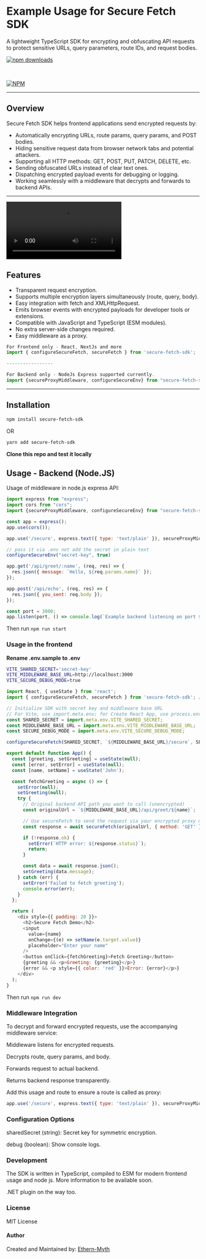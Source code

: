 # Example Usage for Secure Fetch SDK

A lightweight TypeScript SDK for encrypting and obfuscating API requests to protect sensitive URLs, query parameters, route IDs, and request bodies.

[![npm downloads](https://img.shields.io/npm/dm/secure-fetch-sdk)](https://www.npmjs.com/package/secure-fetch-sdk)

<br/>

[![NPM](https://nodei.co/npm/secure-fetch-sdk.png)](https://nodei.co/npm/secure-fetch-sdk/)

---

## Overview

Secure Fetch SDK helps frontend applications send encrypted requests by:

- Automatically encrypting URLs, route params, query params, and POST bodies.
- Hiding sensitive request data from browser network tabs and potential attackers.
- Supporting all HTTP methods: GET, POST, PUT, PATCH, DELETE, etc.
- Sending obfuscated URLs instead of clear text ones.
- Dispatching encrypted payload events for debugging or logging.
- Working seamlessly with a middleware that decrypts and forwards to backend APIs.

---

<video src="media/secure-fetch-video.mp4" controls></video>

## Features

- Transparent request encryption.
- Supports multiple encryption layers simultaneously (route, query, body).
- Easy integration with fetch and XMLHttpRequest.
- Emits browser events with encrypted payloads for developer tools or extensions.
- Compatible with JavaScript and TypeScript (ESM modules).
- No extra server-side changes required.
- Easy middleware as a proxy.

```javascript
For Frontend only - React, NextJs and more
import { configureSecureFetch, secureFetch } from 'secure-fetch-sdk';

-----------------

For Backend only - NodeJs Express supported currently.
import {secureProxyMiddleware, configureSecureEnv} from "secure-fetch-sdk";

```

---

## Installation

```bash
npm install secure-fetch-sdk
```

OR

```bash
yarn add secure-fetch-sdk
```

**Clone this repo and test it locally**

## Usage - Backend (Node.JS)

Usage of middleware in node.js express API:

```javascript
import express from "express";
import cors from "cors";
import {secureProxyMiddleware, configureSecureEnv} from "secure-fetch-sdk";

const app = express();
app.use(cors());

app.use('/secure', express.text({ type: 'text/plain' }), secureProxyMiddleware);

// pass it via .env not add the secret in plain text
configureSecureEnv("secret-key", true) 

app.get('/api/greet/:name', (req, res) => {
  res.json({ message: `Hello, ${req.params.name}` });
});

app.post('/api/echo', (req, res) => {
  res.json({ you_sent: req.body });
});

const port = 3000;
app.listen(port, () => console.log(`Example backend listening on port ${port}`));

```

Then run `npm run start`

### Usage in the frontend

**Rename .env.sample to .env**

```bash
VITE_SHARED_SECRET='secret-key'
VITE_MIDDLEWARE_BASE_URL=http://localhost:3000
VITE_SECURE_DEBUG_MODE=true
```

```javascript
import React, { useState } from 'react';
import { configureSecureFetch, secureFetch } from 'secure-fetch-sdk'; // Adjust path accordingly

// Initialize SDK with secret key and middleware base URL
// For Vite, use import.meta.env; for Create React App, use process.env.REACT_APP_*
const SHARED_SECRET = import.meta.env.VITE_SHARED_SECRET;
const MIDDLEWARE_BASE_URL = import.meta.env.VITE_MIDDLEWARE_BASE_URL;
const SECURE_DEBUG_MODE = import.meta.env.VITE_SECURE_DEBUG_MODE;

configureSecureFetch(SHARED_SECRET, `${MIDDLEWARE_BASE_URL}/secure`, SECURE_DEBUG_MODE);

export default function App() {
  const [greeting, setGreeting] = useState(null);
  const [error, setError] = useState(null);
  const [name, setName] = useState('John');

  const fetchGreeting = async () => {
    setError(null);
    setGreeting(null);
    try {
      // Original backend API path you want to call (unencrypted)
      const originalUrl = `${MIDDLEWARE_BASE_URL}/api/greet/${name}`;

      // Use secureFetch to send the request via your encrypted proxy middleware
      const response = await secureFetch(originalUrl, { method: 'GET' });

      if (!response.ok) {
        setError(`HTTP error: ${response.status}`);
        return;
      }

      const data = await response.json();
      setGreeting(data.message);
    } catch (err) {
      setError('Failed to fetch greeting');
      console.error(err);
    }
  };

  return (
    <div style={{ padding: 20 }}>
      <h2>Secure Fetch Demo</h2>
      <input
        value={name}
        onChange={(e) => setName(e.target.value)}
        placeholder="Enter your name"
      />
      <button onClick={fetchGreeting}>Fetch Greeting</button>
      {greeting && <p>Greeting: {greeting}</p>}
      {error && <p style={{ color: 'red' }}>Error: {error}</p>}
    </div>
  );
}

```

Then run `npm run dev `

### Middleware Integration

To decrypt and forward encrypted requests, use the accompanying middleware service:

Middleware listens for encrypted requests.

Decrypts route, query params, and body.

Forwards request to actual backend.

Returns backend response transparently.

Add this usage and route to ensure a route is called as proxy:

```javascript
app.use('/secure', express.text({ type: 'text/plain' }), secureProxyMiddleware);
```

### Configuration Options

sharedSecret (string): Secret key for symmetric encryption.

debug (boolean): Show console logs.

### Development

The SDK is written in TypeScript, compiled to ESM for modern frontend usage and node js. More information to be available soon.

.NET plugin on the way too.

### License

MIT License

#### Author

Created and Maintained by: [Ethern-Myth](https://github.com/ethern-myth)